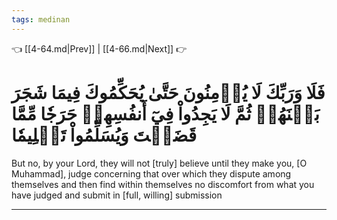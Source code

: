 ```yaml
---
tags: medinan
---
```


👈 [[4-64.md|Prev]] | [[4-66.md|Next]] 👉

# فَلَا وَرَبِّكَ لَا يُؤۡمِنُونَ حَتَّىٰ يُحَكِّمُوكَ فِيمَا شَجَرَ بَيۡنَهُمۡ ثُمَّ لَا يَجِدُواْ فِيٓ أَنفُسِهِمۡ حَرَجٗا مِّمَّا قَضَيۡتَ وَيُسَلِّمُواْ تَسۡلِيمٗا

But no, by your Lord, they will not [truly] believe until they make you, [O Muhammad], judge concerning that over which they dispute among themselves and then find within themselves no discomfort from what you have judged and submit in [full, willing] submission

---

